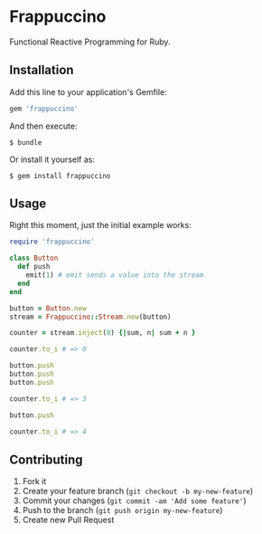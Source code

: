 # Frappuccino

Functional Reactive Programming for Ruby.

## Installation

Add this line to your application's Gemfile:

```ruby
gem 'frappuccino'
```

And then execute:

    $ bundle

Or install it yourself as:

    $ gem install frappuccino

## Usage

Right this moment, just the initial example works:

```ruby
require 'frappuccino'

class Button
  def push
    emit(1) # emit sends a value into the stream
  end
end

button = Button.new
stream = Frappuccino::Stream.new(button)

counter = stream.inject(0) {|sum, n| sum + n }

counter.to_i # => 0

button.push
button.push
button.push

counter.to_i # => 3

button.push

counter.to_i # => 4
```

## Contributing

1. Fork it
2. Create your feature branch (`git checkout -b my-new-feature`)
3. Commit your changes (`git commit -am 'Add some feature'`)
4. Push to the branch (`git push origin my-new-feature`)
5. Create new Pull Request
